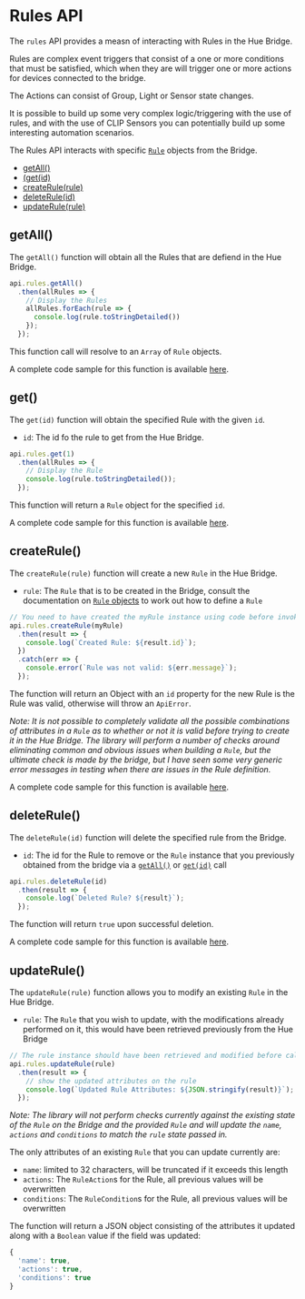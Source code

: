 # Rules API

The `rules` API provides a measn of interacting with Rules in the Hue Bridge.

Rules are complex event triggers that consist of a one or more conditions that must be satisfied, which when they are
will trigger one or more actions for devices connected to the bridge.

The Actions can consist of Group, Light or Sensor state changes.

It is possible to build up some very complex logic/triggering with the use of rules, and with the use of CLIP Sensors 
you can potentially build up some interesting automation scenarios. 


The Rules API interacts with specific [`Rule`](./rule.md) objects from the Bridge.


* [getAll()](#getall)
* [(get(id)](#get)
* [createRule(rule)](#createrule)
* [deleteRule(id)](#deleterule)
* [updateRule(rule)](#updaterule)


## getAll()
The `getAll()` function will obtain all the Rules that are defiend in the Hue Bridge.

```js
api.rules.getAll()
  .then(allRules => {
    // Display the Rules
    allRules.forEach(rule => {
      console.log(rule.toStringDetailed())
    });
  });
```

This function call will resolve to an `Array` of `Rule` objects. 

A complete code sample for this function is available [here](../examples/v3/rules/getAllRules.js).


## get()
The `get(id)` function will obtain the specified Rule with the given `id`.

* `id`: The id fo the rule to get from the Hue Bridge.

```js
api.rules.get(1)
  .then(allRules => {
    // Display the Rule
    console.log(rule.toStringDetailed());
  });
```

This function will return a `Rule` object for the specified `id`.

A complete code sample for this function is available [here](../examples/v3/rules/getRule.js).



## createRule()
The `createRule(rule)` function will create a new `Rule` in the Hue Bridge.

* `rule`: The `Rule` that is to be created in the Bridge, consult the documentation on [`Rule` objects](rule.md) to work out how to define a `Rule`

```js
// You need to have created the myRule instance using code before invoking this
api.rules.createRule(myRule)
  .then(result => {
    console.log(`Created Rule: ${result.id}`);
  })
  .catch(err => {
    console.error(`Rule was not valid: ${err.message}`);
  });
```

The function will return an Object with an `id` property for the new Rule is the Rule was valid, otherwise will throw 
an `ApiError`.

_Note: It is not possible to completely validate all the possible combinations of attributes in a `Rule` as to whether or not 
it is valid before trying to create it in the Hue Bridge.
The library will perform a number of checks around eliminating common and obvious issues when building a `Rule`, but 
the ultimate check is made by the bridge, but I have seen some very generic error messages in testing when there are 
issues in the Rule definition._ 


A complete code sample for this function is available [here](../examples/v3/rules/createRule.js).


## deleteRule()
The `deleteRule(id)` function will delete the specified rule from the Bridge.

* `id`: The id for the Rule to remove or the `Rule` instance that you previously obtained from the bridge via a [`getAll()`](#getall) or [`get(id)`](#get) call

```js
api.rules.deleteRule(id)
  .then(result => {
    console.log(`Deleted Rule? ${result}`);
  });
```

The function will return `true` upon successful deletion.

A complete code sample for this function is available [here](../examples/v3/rules/deleteRule.js).



## updateRule()
The `updateRule(rule)` function allows you to modify an existing `Rule` in the Hue Bridge.

* `rule`: The `Rule` that you wish to update, with the modifications already performed on it, this would have been retrieved previously from the Hue Bridge

```js
// The rule instance should have been retrieved and modified before calling this code
api.rules.updateRule(rule)
  .then(result => {
    // show the updated attributes on the rule
    console.log(`Updated Rule Attributes: ${JSON.stringify(result)}`);
  });
```

_Note: The library will not perform checks currently against the existing state of the `Rule` on the Bridge and the provided `Rule`
and will update the `name`, `actions` and `conditions` to match the `rule` state passed in._

The only attributes of an existing `Rule` that you can update currently are:

* `name`: limited to 32 characters, will be truncated if it exceeds this length
* `actions`: The `RuleAction`s for the Rule, all previous values will be overwritten
* `conditions`: The `RuleCondition`s for the Rule, all previous values will be overwritten

The function will return a JSON object consisting of the attributes it updated along with a `Boolean` value if the field was updated:

```js
{
  'name': true,
  'actions': true,
  'conditions': true
}
```